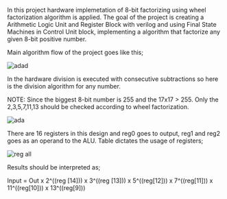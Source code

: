 In this project hardware implemetation of 8-bit factorizing using wheel factorization algorithm is applied. The goal of the project is creating a Arithmetic Logic Unit and Register Block with verilog and
using Final State Machines in Control Unit block, implementing a algorithm that factorize any given 8-bit positive number.  

Main algorithm flow of the project goes like this; 

![adad](https://user-images.githubusercontent.com/92468688/155897815-6ada59c4-b1eb-47dc-9f10-a90e16a50eb1.jpg)


In the hardware division is executed with consecutive subtractions so here is the division algorithm for any number. 

NOTE: Since the biggest 8-bit number is 255 and the 17x17 > 255. Only the 2,3,5,7,11,13 should be checked according to wheel factorization. 

![ada](https://user-images.githubusercontent.com/92468688/155897967-d1aed60b-d370-4d13-bd1d-0695e6a1d673.jpg)



There are 16 registers in this design and reg0 goes to output, reg1 and reg2 goes as an operand to the ALU. 
Table dictates the usage of registers;


![reg all](https://user-images.githubusercontent.com/92468688/155898032-76e1641d-21b3-4ed1-9588-caebdcf183be.png)


Results should be interpreted as; 

Input = Out x 2^((reg [14])) x 3^((reg [13])) x 5^((reg[12])) x 7^((reg[11])) x 11^((reg[10])) x 13^((reg[9]))
